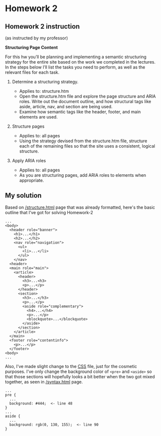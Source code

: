 # Homework 2

## Homework 2 instruction
(as instructed by my professor)

**Structuring Page Content**

For this hw you’ll be planning and implementing a semantic structuring strategy for the entire site based on the work we completed in the lectures. In the steps below I’ll list the tasks you need to perform, as well as the relevant files for each task.

1. Determine a structuring strategy.
   - Applies to: structure.htm
   - Open the structure.htm file and explore the page structure and ARIA roles. Write out the document outline, and how structural tags like aside, article, nav, and section are being used.
   - Examine how semantic tags like the header, footer, and main elements are used.

2. Structure pages
   - Applies to: all pages
   - Using the strategy devised from the structure.htm file, structure each of the remaining files so that the site uses a consistent, logical structure.

3. Apply ARIA roles
   - Applies to: all pages
   - As you are structuring pages, add ARIA roles to elements when appropriate. 
					
## My solution
Based on [/structure.html](https://badrolhisham-484hw2.glitch.me/structure.html) page that was already formatted, here's the basic outline that I've got for solving Homework-2

```
...
<body>
  <header role="banner">
    <h1>...</h1>
    <h2>...</h2>
    <nav role="navigation">
      <ul>
        <li>...</li>
      </ul>
    </nav>
  <header>
  <main role="main">
    <article>
      <header>
        <h3>...<h3>
        <p>...</p>
      </header>
      <section>
        <h3>...</h3>
        <p>...</p>
        <aside role="complementary">
          <h4>...</h4>
          <p>...</p>
          <blockquote>...</blockquote>
        </aside>
      </section>
    </article>
  </main>
  <footer role="contentinfo">
    <p>...</p>
  </footer>
<body>
...
```

Also, I've made slight change to the [CSS](_css/styles.css) file, just for the cosmetic purposes. I've only change the background color of `<pre>` and `<aside>` so that those sections will hopefully looks a bit better when the two got mixed together, as seen in [/syntax.html](https://badrolhisham-484hw2.glitch.me/syntax.html) page.

```
...
pre {
  ...
  background: #444;  <- line 48
}
...
aside {
  ...
  background: rgb(0, 130, 155);  <- line 90
}
```
